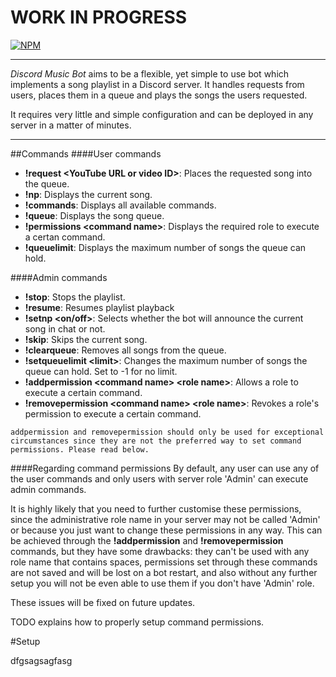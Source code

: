 # WORK IN PROGRESS

[![NPM](https://nodei.co/npm/discord-music-bot.png?downloads=true)](https://nodei.co/npm/discord-music-bot/)

---

*Discord Music Bot* aims to be a flexible, yet simple to use bot which implements a song playlist in a Discord server. It handles requests from users, places them in a queue and plays the songs the users requested.

It requires very little and simple configuration and can be deployed in any server in a matter of minutes.

---

##Commands
####User commands

* **!request \<YouTube URL or video ID\>**: Places the requested song into the queue.
* **!np**: Displays the current song.
* **!commands**: Displays all available commands.
* **!queue**: Displays the song queue.
* **!permissions \<command name\>**: Displays the required role to execute a certan command.
* **!queuelimit**: Displays the maximum number of songs the queue can hold.
 
####Admin commands

* **!stop**: Stops the playlist.
* **!resume**: Resumes playlist playback
* **!setnp \<on/off\>**: Selects whether the bot will announce the current song in chat or not.
* **!skip**: Skips the current song.
* **!clearqueue**: Removes all songs from the queue.
* **!setqueuelimit \<limit\>**: Changes the maximum number of songs the queue can hold. Set to -1 for no limit.
* **!addpermission \<command name\> \<role name\>**: Allows a role to execute a certain command.
* **!removepermission \<command name\> \<role name\>**: Revokes a role's permission to execute a certain command.

`addpermission and removepermission should only be used for exceptional circumstances since they are not the preferred way to set command permissions. Please read below.`
 
####Regarding command permissions
By default, any user can use any of the user commands and only users with server role 'Admin' can execute admin commands.

It is highly likely that you need to further customise these permissions, since the administrative role name in your server may not be called 'Admin' or because you just want to change these permissions in any way. This can be achieved through the **!addpermission** and **!removepermission** commands, but they have some drawbacks: they can't be used with any role name that contains spaces, permissions set through these commands are not saved and will be lost on a bot restart, and also without any further setup you will not be even able to use them if you don't have 'Admin' role.

These issues will be fixed on future updates.

TODO explains how to properly setup command permissions.

#Setup

dfgsagsagfasg
